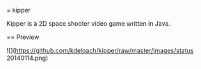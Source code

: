 = kipper

Kipper is a 2D space shooter video game written in Java.

== Preview

![](https://github.com/kdeloach/kipper/raw/master/images/status 20140114.png)